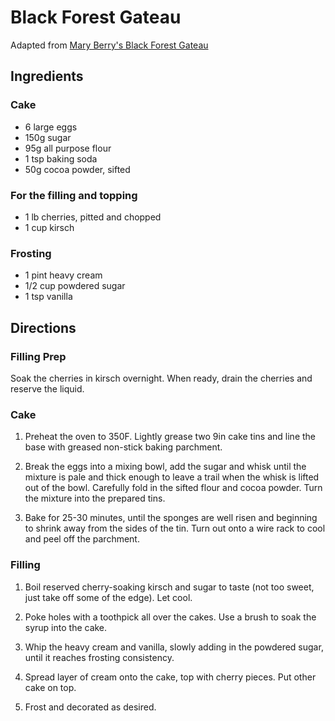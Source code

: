 # Black Forest Gateau

Adapted from [Mary Berry's Black Forest Gateau](https://www.bbc.com/food/recipes/marys_black_forest_gteau_47151)

## Ingredients

### Cake
* 6 large eggs
* 150g sugar
* 95g all purpose flour
* 1 tsp baking soda
* 50g cocoa powder, sifted

### For the filling and topping
* 1 lb cherries, pitted and chopped
* 1 cup kirsch

### Frosting
* 1 pint heavy cream
* 1/2 cup powdered sugar
* 1 tsp vanilla

## Directions

### Filling Prep
Soak the cherries in kirsch overnight. When ready, drain the cherries and reserve the liquid.

### Cake

1. Preheat the oven to 350F. Lightly grease two 9in cake tins and line the base with greased non-stick baking parchment.

1. Break the eggs into a mixing bowl, add the sugar and whisk until the mixture is pale and thick enough to leave a trail when the whisk is lifted out of the bowl. Carefully fold in the sifted flour and cocoa powder. Turn the mixture into the prepared tins.

1. Bake for 25-30 minutes, until the sponges are well risen and beginning to shrink away from the sides of the tin. Turn out onto a wire rack to cool and peel off the parchment.

### Filling

1. Boil reserved cherry-soaking kirsch and sugar to taste (not too sweet, just take off some of the edge). Let cool.

1. Poke holes with a toothpick all over the cakes. Use a brush to soak the syrup into the cake.

1. Whip the heavy cream and vanilla, slowly adding in the powdered sugar, until it reaches frosting consistency. 

1. Spread layer of cream onto the cake, top with cherry pieces. Put other cake on top.

1. Frost and decorated as desired.
